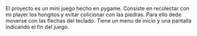 El proyecto es un mini juego hecho en pygame.
Consiste en recolectar con mi player los hongitos y evitar colicionar con las piedras.
Para ello dede moverse con las flechas del teclado.
Tiene un menu de inicio y una pantalla indicando el fin del juego.
